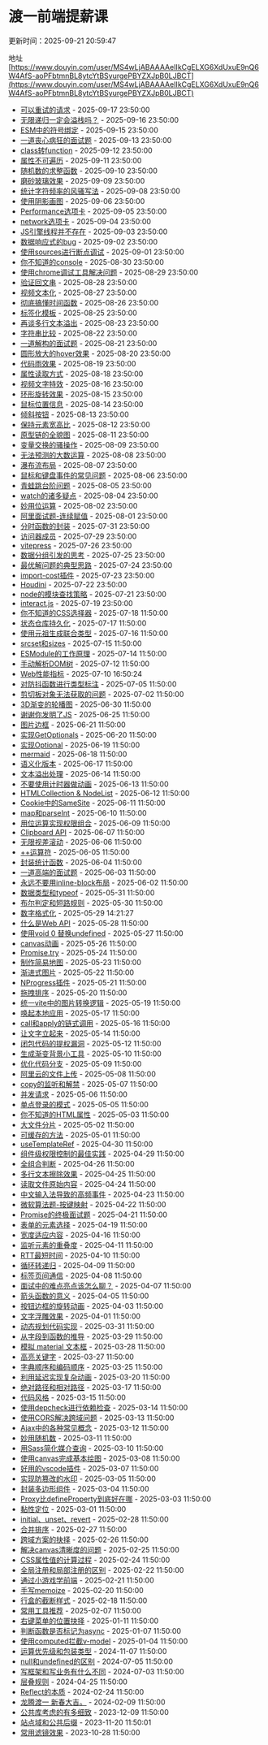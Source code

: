 # 渡一前端提薪课

<div class="tip custom-block">

<p>更新时间：2025-09-21 20:59:47</p>

地址 [https://www.douyin.com/user/MS4wLjABAAAAeIIkCgELXG6XdUxuE9nQ6W4AfS-aoPFbtmnBL8ytcYtBSyurgePBYZXJpB0LJBCT](https://www.douyin.com/user/MS4wLjABAAAAeIIkCgELXG6XdUxuE9nQ6W4AfS-aoPFbtmnBL8ytcYtBSyurgePBYZXJpB0LJBCT)

</div>

- [可以重试的请求](https://www.douyin.com/video/7550596248953179401) - 2025-09-17 23:50:00
- [无限递归一定会溢栈吗？](https://www.douyin.com/video/7550299436467965238) - 2025-09-16 23:50:00
- [ESM中的符号绑定](https://www.douyin.com/video/7549129423061011758) - 2025-09-15 23:50:00
- [一道丧心病狂的面试题](https://www.douyin.com/video/7549129001680342298) - 2025-09-13 23:50:00
- [class转function](https://www.douyin.com/video/7548809234578738441) - 2025-09-12 23:50:00
- [属性不可遍历](https://www.douyin.com/video/7548374244309224731) - 2025-09-11 23:50:00
- [随机数的求整函数](https://www.douyin.com/video/7548067649910017326) - 2025-09-10 23:50:00
- [磨砂玻璃效果](https://www.douyin.com/video/7547640517996154155) - 2025-09-09 23:50:00
- [统计字符频率的风骚写法](https://www.douyin.com/video/7546916234969861417) - 2025-09-08 23:50:00
- [使用阴影画图](https://www.douyin.com/video/7546529778782768427) - 2025-09-06 23:50:00
- [Performance选项卡](https://www.douyin.com/video/7546154772869467446) - 2025-09-05 23:50:00
- [network选项卡](https://www.douyin.com/video/7545839561453079834) - 2025-09-04 23:50:00
- [JS引擎线程并不存在](https://www.douyin.com/video/7545412407812738347) - 2025-09-03 23:50:00
- [数据响应式的bug](https://www.douyin.com/video/7545117341651045667) - 2025-09-02 23:50:00
- [使用sources进行断点调试](https://www.douyin.com/video/7543919931126009127) - 2025-09-01 23:50:00
- [你不知道的console](https://www.douyin.com/video/7543919516129053988) - 2025-08-30 23:50:00
- [使用chrome调试工具解决问题](https://www.douyin.com/video/7543599683806055734) - 2025-08-29 23:50:00
- [验证回文串](https://www.douyin.com/video/7543181272412065087) - 2025-08-28 23:50:00
- [视频文本化](https://www.douyin.com/video/7542865952002657555) - 2025-08-27 23:50:00
- [彻底搞懂时间函数](https://www.douyin.com/video/7542445445864377654) - 2025-08-26 23:50:00
- [标签化模板](https://www.douyin.com/video/7541687844989914410) - 2025-08-25 23:50:00
- [再谈多行文本溢出](https://www.douyin.com/video/7541366457926569270) - 2025-08-23 23:50:00
- [字符串比较](https://www.douyin.com/video/7541009233161047337) - 2025-08-22 23:50:00
- [一道解构的面试题](https://www.douyin.com/video/7540645795846982927) - 2025-08-21 23:50:00
- [圆形放大的hover效果](https://www.douyin.com/video/7540226486578498858) - 2025-08-20 23:50:00
- [代码雨效果](https://www.douyin.com/video/7539911998159572258) - 2025-08-19 23:50:00
- [属性读取方式](https://www.douyin.com/video/7538758478718831923) - 2025-08-18 23:50:00
- [视频文字特效](https://www.douyin.com/video/7538758088401194290) - 2025-08-16 23:50:00
- [环形旋转效果](https://www.douyin.com/video/7538414985228094771) - 2025-08-15 23:50:00
- [鼠标位置信息](https://www.douyin.com/video/7537995993996971283) - 2025-08-14 23:50:00
- [倾斜按钮](https://www.douyin.com/video/7537677311416536358) - 2025-08-13 23:50:00
- [保持元素宽高比](https://www.douyin.com/video/7537248236906581275) - 2025-08-12 23:50:00
- [原型链的全貌图](https://www.douyin.com/video/7536497020497055002) - 2025-08-11 23:50:00
- [变量交换的骚操作](https://www.douyin.com/video/7536143410319691062) - 2025-08-09 23:50:00
- [无法预测的大数运算](https://www.douyin.com/video/7535769150455598379) - 2025-08-08 23:50:00
- [瀑布流布局](https://www.douyin.com/video/7535423041170361640) - 2025-08-07 23:50:00
- [鼠标和键盘事件的常见问题](https://www.douyin.com/video/7535025107840912679) - 2025-08-06 23:50:00
- [青蛙跳台阶问题](https://www.douyin.com/video/7534718646552186122) - 2025-08-05 23:50:00
- [watch的诸多疑点](https://www.douyin.com/video/7533544943428717863) - 2025-08-04 23:50:00
- [妙用位运算](https://www.douyin.com/video/7533542308860448063) - 2025-08-02 23:50:00
- [阿里面试题-连续赋值](https://www.douyin.com/video/7533216475302120723) - 2025-08-01 23:50:00
- [分时函数的封装](https://www.douyin.com/video/7532801481125285154) - 2025-07-31 23:50:00
- [访问器成员](https://www.douyin.com/video/7532057048121396522) - 2025-07-29 23:50:00
- [vitepress](https://www.douyin.com/video/7530948984668540202) - 2025-07-26 23:50:00
- [数据分组引发的思考](https://www.douyin.com/video/7530625676509039922) - 2025-07-25 23:50:00
- [最优解问题的典型思路](https://www.douyin.com/video/7530255835692322102) - 2025-07-24 23:50:00
- [import-cost插件](https://www.douyin.com/video/7529831566751616295) - 2025-07-23 23:50:00
- [Houdini](https://www.douyin.com/video/7529486653228944655) - 2025-07-22 23:50:00
- [node的模块查找策略](https://www.douyin.com/video/7528759894359559443) - 2025-07-21 23:50:00
- [interact.js](https://www.douyin.com/video/7528385007031684371) - 2025-07-19 23:50:00
- [你不知道的CSS选择器](https://www.douyin.com/video/7527923667032886571) - 2025-07-18 11:50:00
- [状态仓库持久化](https://www.douyin.com/video/7527647924587629876) - 2025-07-17 11:50:00
- [使用元祖生成联合类型](https://www.douyin.com/video/7527238586391924011) - 2025-07-16 11:50:00
- [srcset和sizes](https://www.douyin.com/video/7526912616476757288) - 2025-07-15 11:50:00
- [ESModule的工作原理](https://www.douyin.com/video/7526165146746522930) - 2025-07-14 11:50:00
- [手动解析DOM树](https://www.douyin.com/video/7525793870462930203) - 2025-07-12 11:50:00
- [Web性能指标](https://www.douyin.com/video/7525372905480359204) - 2025-07-10 16:50:24
- [对防抖函数进行类型标注](https://www.douyin.com/video/7523145037690031423) - 2025-07-05 11:50:00
- [剪切板对象无法获取的问题](https://www.douyin.com/video/7522095973754080539) - 2025-07-02 11:50:00
- [3D渐变的轮播图](https://www.douyin.com/video/7520958090477341994) - 2025-06-30 11:50:00
- [谢谢你发明了JS](https://www.douyin.com/video/7519435497131871500) - 2025-06-25 11:50:00
- [图片边框](https://www.douyin.com/video/7517947945128348967) - 2025-06-21 11:50:00
- [实现GetOptionals](https://www.douyin.com/video/7517649331470486803) - 2025-06-20 11:50:00
- [实现Optional](https://www.douyin.com/video/7517207382355692836) - 2025-06-19 11:50:00
- [mermaid](https://www.douyin.com/video/7516906031465729317) - 2025-06-18 11:50:00
- [语义化版本](https://www.douyin.com/video/7516468257897925900) - 2025-06-17 11:50:00
- [文本溢出处理](https://www.douyin.com/video/7515358632733691186) - 2025-06-14 11:50:00
- [不要使用计时器做动画](https://www.douyin.com/video/7514978862879624475) - 2025-06-13 11:50:00
- [HTMLCollection & NodeList](https://www.douyin.com/video/7514677546521300260) - 2025-06-12 11:50:00
- [Cookie中的SameSite](https://www.douyin.com/video/7514241730204454154) - 2025-06-11 11:50:00
- [map和parseInt](https://www.douyin.com/video/7513940858698321178) - 2025-06-10 11:50:00
- [用位运算实现权限组合](https://www.douyin.com/video/7512751366314478885) - 2025-06-09 11:50:00
- [Clipboard API](https://www.douyin.com/video/7512750820258041097) - 2025-06-07 11:50:00
- [无限视差滚动](https://www.douyin.com/video/7512455014707694886) - 2025-06-06 11:50:00
- [++运算符](https://www.douyin.com/video/7512016979180440886) - 2025-06-05 11:50:00
- [封装统计函数](https://www.douyin.com/video/7511688991998053673) - 2025-06-04 11:50:00
- [一道高端的面试题](https://www.douyin.com/video/7511233302569717027) - 2025-06-03 11:50:00
- [永远不要用inline-block布局](https://www.douyin.com/video/7510947123345509684) - 2025-06-02 11:50:00
- [数据类型和typeof](https://www.douyin.com/video/7510158361342561547) - 2025-05-31 11:50:00
- [布尔判定和短路规则](https://www.douyin.com/video/7509839814959664447) - 2025-05-30 11:50:00
- [数字格式化](https://www.douyin.com/video/7509748478923361546) - 2025-05-29 14:21:27
- [什么是Web API](https://www.douyin.com/video/7509115037387148559) - 2025-05-28 11:50:00
- [使用void 0 替换undefined](https://www.douyin.com/video/7508675187282382090) - 2025-05-27 11:50:00
- [canvas动画](https://www.douyin.com/video/7507964372753452340) - 2025-05-26 11:50:00
- [Promise.try](https://www.douyin.com/video/7507569422408682789) - 2025-05-24 11:50:00
- [制作简易地图](https://www.douyin.com/video/7507197362192796978) - 2025-05-23 11:50:00
- [渐进式图片](https://www.douyin.com/video/7506912720155970850) - 2025-05-22 11:50:00
- [NProgress插件](https://www.douyin.com/video/7506453395234934028) - 2025-05-21 11:50:00
- [拖拽排序](https://www.douyin.com/video/7506178687897734435) - 2025-05-20 11:50:00
- [统一vite中的图片转换逻辑](https://www.douyin.com/video/7504967565739920651) - 2025-05-19 11:50:00
- [唤起本地应用](https://www.douyin.com/video/7504967268804381964) - 2025-05-17 11:50:00
- [call和apply的链式调用](https://www.douyin.com/video/7504688698856885538) - 2025-05-16 11:50:00
- [让文字立起来](https://www.douyin.com/video/7503859361450708263) - 2025-05-14 11:50:00
- [闭包代码的提权漏洞](https://www.douyin.com/video/7502466755424488742) - 2025-05-12 11:50:00
- [生成渐变背景小工具](https://www.douyin.com/video/7502465555656396083) - 2025-05-10 11:50:00
- [优化代码分支](https://www.douyin.com/video/7501999523640675599) - 2025-05-09 11:50:00
- [阿里云的文件上传](https://www.douyin.com/video/7501700329872968986) - 2025-05-08 11:50:00
- [copy的监听和解禁](https://www.douyin.com/video/7501252764991819058) - 2025-05-07 11:50:00
- [并发请求](https://www.douyin.com/video/7499002647752543524) - 2025-05-06 11:50:00
- [单点登录的模式](https://www.douyin.com/video/7499001085810593065) - 2025-05-05 11:50:00
- [你不知道的HTML属性](https://www.douyin.com/video/7498999057604447551) - 2025-05-03 11:50:00
- [大文件分片](https://www.douyin.com/video/7498990718208199955) - 2025-05-02 11:50:00
- [可缓存的方法](https://www.douyin.com/video/7498980946528537875) - 2025-05-01 11:50:00
- [useTemplateRef](https://www.douyin.com/video/7498660145430367524) - 2025-04-30 11:50:00
- [组件级权限控制的最佳实践](https://www.douyin.com/video/7498356049594830132) - 2025-04-29 11:50:00
- [全组合判断](https://www.douyin.com/video/7497217679023983907) - 2025-04-26 11:50:00
- [多行文本擦除效果](https://www.douyin.com/video/7496804681314749715) - 2025-04-25 11:50:00
- [读取文件原始内容](https://www.douyin.com/video/7496516338765008163) - 2025-04-24 11:50:00
- [中文输入法导致的高频事件](https://www.douyin.com/video/7496060708702948649) - 2025-04-23 11:50:00
- [微软算法题-按键映射](https://www.douyin.com/video/7495756825002904869) - 2025-04-22 11:50:00
- [Promise的终极面试题](https://www.douyin.com/video/7494614730657647912) - 2025-04-21 11:50:00
- [表单的元素选择](https://www.douyin.com/video/7494577599608392969) - 2025-04-19 11:50:00
- [宽度适应内容](https://www.douyin.com/video/7493540004594076965) - 2025-04-16 11:50:00
- [监听元素的重叠度](https://www.douyin.com/video/7491669692290059554) - 2025-04-11 11:50:00
- [RTT最短时间](https://www.douyin.com/video/7491322650246024457) - 2025-04-10 11:50:00
- [循环转递归](https://www.douyin.com/video/7490925108911967503) - 2025-04-09 11:50:00
- [标签页间通信](https://www.douyin.com/video/7490563360811978021) - 2025-04-08 11:50:00
- [面试中的难点亮点该怎么聊？](https://www.douyin.com/video/7490175110310038821) - 2025-04-07 11:50:00
- [箭头函数的意义](https://www.douyin.com/video/7489296463982333194) - 2025-04-05 11:50:00
- [按钮边框的旋转动画](https://www.douyin.com/video/7488723807738400050) - 2025-04-03 11:50:00
- [文字浮雕效果](https://www.douyin.com/video/7487965863778307379) - 2025-04-01 11:50:00
- [动态规划代码实现](https://www.douyin.com/video/7487577335894396195) - 2025-03-31 11:50:00
- [从字段到函数的推导](https://www.douyin.com/video/7486786401682328883) - 2025-03-29 11:50:00
- [模拟 material 文本框](https://www.douyin.com/video/7486489353066138895) - 2025-03-28 11:50:00
- [高亮关键字](https://www.douyin.com/video/7486084591862697255) - 2025-03-27 11:50:00
- [字典顺序和编码顺序](https://www.douyin.com/video/7485360640593366322) - 2025-03-25 11:50:00
- [利用延迟实现复杂动画](https://www.douyin.com/video/7483494472936885515) - 2025-03-20 11:50:00
- [绝对路径和相对路径](https://www.douyin.com/video/7481591211581558055) - 2025-03-17 11:50:00
- [代码风格](https://www.douyin.com/video/7481589661069036812) - 2025-03-15 11:50:00
- [使用depcheck进行依赖检查](https://www.douyin.com/video/7481282564834037032) - 2025-03-14 11:50:00
- [使用CORS解决跨域问题](https://www.douyin.com/video/7480847212373691667) - 2025-03-13 11:50:00
- [Ajax中的各种常见概念](https://www.douyin.com/video/7480518594023918848) - 2025-03-12 11:50:00
- [妙用随机数](https://www.douyin.com/video/7480103932274969891) - 2025-03-11 11:50:00
- [用Sass简化媒介查询](https://www.douyin.com/video/7479366420535463202) - 2025-03-10 11:50:00
- [使用canvas完成基本绘图](https://www.douyin.com/video/7479053581891554600) - 2025-03-08 11:50:00
- [好用的vscode插件](https://www.douyin.com/video/7478622586532875556) - 2025-03-07 11:50:00
- [实现防篡改的水印](https://www.douyin.com/video/7477917899122855205) - 2025-03-05 11:50:00
- [封装多边形组件](https://www.douyin.com/video/7477576830485007650) - 2025-03-04 11:50:00
- [Proxy比defineProperty到底好在哪](https://www.douyin.com/video/7476396266109406490) - 2025-03-03 11:50:00
- [黏性定位](https://www.douyin.com/video/7476395032962993459) - 2025-03-01 11:50:00
- [initial、unset、revert](https://www.douyin.com/video/7476074950105861411) - 2025-02-28 11:50:00
- [合并排序](https://www.douyin.com/video/7475654615095102770) - 2025-02-27 11:50:00
- [跨域方案的抉择](https://www.douyin.com/video/7475353391795916082) - 2025-02-26 11:50:00
- [解决canvas清晰度的问题](https://www.douyin.com/video/7474966771661884681) - 2025-02-25 11:50:00
- [CSS属性值的计算过程](https://www.douyin.com/video/7474434343289621798) - 2025-02-24 11:50:00
- [全局注册和局部注册的区别](https://www.douyin.com/video/7473839340372675866) - 2025-02-22 11:50:00
- [通过小游戏学前端](https://www.douyin.com/video/7473483828066077967) - 2025-02-21 11:50:00
- [手写memoize](https://www.douyin.com/video/7473120811876977929) - 2025-02-20 11:50:00
- [行盒的截断样式](https://www.douyin.com/video/7472378091730423080) - 2025-02-18 11:50:00
- [常用工具推荐](https://www.douyin.com/video/7468323700253723944) - 2025-02-07 11:50:00
- [右键菜单的位置抉择](https://www.douyin.com/video/7458466059713088820) - 2025-01-11 11:50:00
- [判断函数是否标记为async](https://www.douyin.com/video/7456788281838128434) - 2025-01-07 11:50:00
- [使用computed拦截v-model](https://www.douyin.com/video/7455659227730758924) - 2025-01-04 11:50:00
- [运算优先级和包装类型](https://www.douyin.com/video/7434150876220099849) - 2024-11-07 11:50:00
- [null和undefined的区别](https://www.douyin.com/video/7387659802425462050) - 2024-07-05 11:50:00
- [写框架和写业务有什么不同](https://www.douyin.com/video/7386960642068040994) - 2024-07-03 11:50:00
- [层叠规则](https://www.douyin.com/video/7361353616319384842) - 2024-04-25 11:50:00
- [Reflect的本质](https://www.douyin.com/video/7338719567964851475) - 2024-02-24 11:50:00
- [龙腾渡一 新春大吉。](https://www.douyin.com/video/7332375164518272308) - 2024-02-09 11:50:00
- [公共库考虑的有多细致](https://www.douyin.com/video/7310190115379219750) - 2023-12-09 11:50:00
- [站点域和公共后缀](https://www.douyin.com/video/7302998141052194058) - 2023-11-20 11:50:01
- [常用滤镜效果](https://www.douyin.com/video/7294599730733010228) - 2023-10-28 11:50:00
